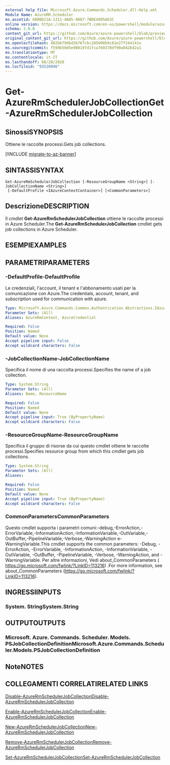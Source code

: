 ```yaml
---
external help file: Microsoft.Azure.Commands.Scheduler.dll-Help.xml
Module Name: AzureRM.Scheduler
ms.assetid: 600B621A-1311-4A05-9807-7B0E49D5A63C
online version: https://docs.microsoft.com/en-us/powershell/module/azurerm.scheduler/get-azurermschedulerjobcollection
schema: 2.0.0
content_git_url: https://github.com/Azure/azure-powershell/blob/preview/src/ResourceManager/Scheduler/Commands.Scheduler/help/Get-AzureRmSchedulerJobCollection.md
original_content_git_url: https://github.com/Azure/azure-powershell/blob/preview/src/ResourceManager/Scheduler/Commands.Scheduler/help/Get-AzureRmSchedulerJobCollection.md
ms.openlocfilehash: 402bb79dbd3b767cbc285600b9c81e27f244141e
ms.sourcegitcommit: f599b50d5e980197d1fca769378df90a842b42a1
ms.translationtype: MT
ms.contentlocale: it-IT
ms.lasthandoff: 08/20/2020
ms.locfileid: "93520846"
---
```

# <span data-ttu-id="2cffb-101">Get-AzureRmSchedulerJobCollection</span><span class="sxs-lookup"><span data-stu-id="2cffb-101">Get-AzureRmSchedulerJobCollection</span></span>

## <span data-ttu-id="2cffb-102">Sinossi</span><span class="sxs-lookup"><span data-stu-id="2cffb-102">SYNOPSIS</span></span>
<span data-ttu-id="2cffb-103">Ottiene le raccolte processi.</span><span class="sxs-lookup"><span data-stu-id="2cffb-103">Gets job collections.</span></span>

[!INCLUDE [migrate-to-az-banner](../../includes/migrate-to-az-banner.md)]

## <span data-ttu-id="2cffb-104">SINTASSI</span><span class="sxs-lookup"><span data-stu-id="2cffb-104">SYNTAX</span></span>

```
Get-AzureRmSchedulerJobCollection [-ResourceGroupName <String>] [-JobCollectionName <String>]
 [-DefaultProfile <IAzureContextContainer>] [<CommonParameters>]
```

## <span data-ttu-id="2cffb-105">Descrizione</span><span class="sxs-lookup"><span data-stu-id="2cffb-105">DESCRIPTION</span></span>
<span data-ttu-id="2cffb-106">Il cmdlet **Get-AzureRmSchedulerJobCollection** ottiene le raccolte processi in Azure Scheduler.</span><span class="sxs-lookup"><span data-stu-id="2cffb-106">The **Get-AzureRmSchedulerJobCollection** cmdlet gets job collections in Azure Scheduler.</span></span>

## <span data-ttu-id="2cffb-107">ESEMPI</span><span class="sxs-lookup"><span data-stu-id="2cffb-107">EXAMPLES</span></span>

## <span data-ttu-id="2cffb-108">PARAMETRI</span><span class="sxs-lookup"><span data-stu-id="2cffb-108">PARAMETERS</span></span>

### <span data-ttu-id="2cffb-109">-DefaultProfile</span><span class="sxs-lookup"><span data-stu-id="2cffb-109">-DefaultProfile</span></span>
<span data-ttu-id="2cffb-110">Le credenziali, l'account, il tenant e l'abbonamento usati per la comunicazione con Azure.</span><span class="sxs-lookup"><span data-stu-id="2cffb-110">The credentials, account, tenant, and subscription used for communication with azure.</span></span>

```yaml
Type: Microsoft.Azure.Commands.Common.Authentication.Abstractions.IAzureContextContainer
Parameter Sets: (All)
Aliases: AzureRmContext, AzureCredential

Required: False
Position: Named
Default value: None
Accept pipeline input: False
Accept wildcard characters: False
```

### <span data-ttu-id="2cffb-111">-JobCollectionName</span><span class="sxs-lookup"><span data-stu-id="2cffb-111">-JobCollectionName</span></span>
<span data-ttu-id="2cffb-112">Specifica il nome di una raccolta processi.</span><span class="sxs-lookup"><span data-stu-id="2cffb-112">Specifies the name of a job collection.</span></span>

```yaml
Type: System.String
Parameter Sets: (All)
Aliases: Name, ResourceName

Required: False
Position: Named
Default value: None
Accept pipeline input: True (ByPropertyName)
Accept wildcard characters: False
```

### <span data-ttu-id="2cffb-113">-ResourceGroupName</span><span class="sxs-lookup"><span data-stu-id="2cffb-113">-ResourceGroupName</span></span>
<span data-ttu-id="2cffb-114">Specifica il gruppo di risorse da cui questo cmdlet ottiene le raccolte processi.</span><span class="sxs-lookup"><span data-stu-id="2cffb-114">Specifies resource group from which this cmdlet gets job collections.</span></span>

```yaml
Type: System.String
Parameter Sets: (All)
Aliases:

Required: False
Position: Named
Default value: None
Accept pipeline input: True (ByPropertyName)
Accept wildcard characters: False
```

### <span data-ttu-id="2cffb-115">CommonParameters</span><span class="sxs-lookup"><span data-stu-id="2cffb-115">CommonParameters</span></span>
<span data-ttu-id="2cffb-116">Questo cmdlet supporta i parametri comuni:-debug,-ErrorAction,-ErrorVariable,-InformationAction,-InformationVariable,-OutVariable,-OutBuffer,-PipelineVariable,-Verbose,-WarningAction e-WarningVariable.</span><span class="sxs-lookup"><span data-stu-id="2cffb-116">This cmdlet supports the common parameters: -Debug, -ErrorAction, -ErrorVariable, -InformationAction, -InformationVariable, -OutVariable, -OutBuffer, -PipelineVariable, -Verbose, -WarningAction, and -WarningVariable.</span></span> <span data-ttu-id="2cffb-117">Per altre informazioni, Vedi about_CommonParameters ( https://go.microsoft.com/fwlink/?LinkID=113216) .</span><span class="sxs-lookup"><span data-stu-id="2cffb-117">For more information, see about_CommonParameters (https://go.microsoft.com/fwlink/?LinkID=113216).</span></span>

## <span data-ttu-id="2cffb-118">INGRESSI</span><span class="sxs-lookup"><span data-stu-id="2cffb-118">INPUTS</span></span>

### <span data-ttu-id="2cffb-119">System. String</span><span class="sxs-lookup"><span data-stu-id="2cffb-119">System.String</span></span>

## <span data-ttu-id="2cffb-120">OUTPUT</span><span class="sxs-lookup"><span data-stu-id="2cffb-120">OUTPUTS</span></span>

### <span data-ttu-id="2cffb-121">Microsoft. Azure. Commands. Scheduler. Models. PSJobCollectionDefinition</span><span class="sxs-lookup"><span data-stu-id="2cffb-121">Microsoft.Azure.Commands.Scheduler.Models.PSJobCollectionDefinition</span></span>

## <span data-ttu-id="2cffb-122">Note</span><span class="sxs-lookup"><span data-stu-id="2cffb-122">NOTES</span></span>

## <span data-ttu-id="2cffb-123">COLLEGAMENTI CORRELATI</span><span class="sxs-lookup"><span data-stu-id="2cffb-123">RELATED LINKS</span></span>

[<span data-ttu-id="2cffb-124">Disable-AzureRmSchedulerJobCollection</span><span class="sxs-lookup"><span data-stu-id="2cffb-124">Disable-AzureRmSchedulerJobCollection</span></span>](./Disable-AzureRmSchedulerJobCollection.md)

[<span data-ttu-id="2cffb-125">Enable-AzureRmSchedulerJobCollection</span><span class="sxs-lookup"><span data-stu-id="2cffb-125">Enable-AzureRmSchedulerJobCollection</span></span>](./Enable-AzureRmSchedulerJobCollection.md)

[<span data-ttu-id="2cffb-126">New-AzureRmSchedulerJobCollection</span><span class="sxs-lookup"><span data-stu-id="2cffb-126">New-AzureRmSchedulerJobCollection</span></span>](./New-AzureRmSchedulerJobCollection.md)

[<span data-ttu-id="2cffb-127">Remove-AzureRmSchedulerJobCollection</span><span class="sxs-lookup"><span data-stu-id="2cffb-127">Remove-AzureRmSchedulerJobCollection</span></span>](./Remove-AzureRmSchedulerJobCollection.md)

[<span data-ttu-id="2cffb-128">Set-AzureRmSchedulerJobCollection</span><span class="sxs-lookup"><span data-stu-id="2cffb-128">Set-AzureRmSchedulerJobCollection</span></span>](./Set-AzureRmSchedulerJobCollection.md)


